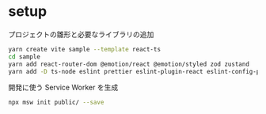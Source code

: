# setup

プロジェクトの雛形と必要なライブラリの追加

```zsh
yarn create vite sample --template react-ts
cd sample
yarn add react-router-dom @emotion/react @emotion/styled zod zustand
yarn add -D ts-node eslint prettier eslint-plugin-react eslint-config-prettier eslint-plugin-prettier @types/react-dom @testing-library/react @testing-library/jest-dom @testing-library/dom vite-tsconfig-paths vitest @vitest/ui msw
```

開発に使う Service Worker を生成

```zsh
npx msw init public/ --save
```
